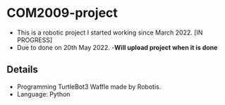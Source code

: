 # COM2009-project
- This is a robotic project I started working since March 2022. [IN PROGRESS] 
- Due to done on 20th May 2022.
-**Will upload project when it is done**

## Details
- Programming TurtleBot3 Waffle made by Robotis.
- Language: Python
